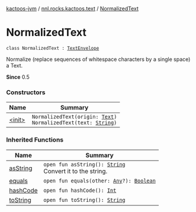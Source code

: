 [kactoos-jvm](../../index.md) / [nnl.rocks.kactoos.text](../index.md) / [NormalizedText](./index.md)

# NormalizedText

`class NormalizedText : `[`TextEnvelope`](../-text-envelope/index.md)

Normalize (replace sequences of whitespace characters by a single space) a Text.

**Since**
0.5

### Constructors

| Name | Summary |
|---|---|
| [&lt;init&gt;](-init-.md) | `NormalizedText(origin: `[`Text`](../../nnl.rocks.kactoos/-text/index.md)`)`<br>`NormalizedText(text: `[`String`](https://kotlinlang.org/api/latest/jvm/stdlib/kotlin/-string/index.html)`)` |

### Inherited Functions

| Name | Summary |
|---|---|
| [asString](../-text-envelope/as-string.md) | `open fun asString(): `[`String`](https://kotlinlang.org/api/latest/jvm/stdlib/kotlin/-string/index.html)<br>Convert it to the string. |
| [equals](../-text-envelope/equals.md) | `open fun equals(other: `[`Any`](https://kotlinlang.org/api/latest/jvm/stdlib/kotlin/-any/index.html)`?): `[`Boolean`](https://kotlinlang.org/api/latest/jvm/stdlib/kotlin/-boolean/index.html) |
| [hashCode](../-text-envelope/hash-code.md) | `open fun hashCode(): `[`Int`](https://kotlinlang.org/api/latest/jvm/stdlib/kotlin/-int/index.html) |
| [toString](../-text-envelope/to-string.md) | `open fun toString(): `[`String`](https://kotlinlang.org/api/latest/jvm/stdlib/kotlin/-string/index.html) |
